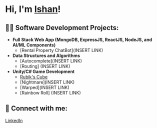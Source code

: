 <h1>Hi, I'm <a href="https://www.linkedin.com/in/ishanmadan1/">Ishan</a>!

<h2>👨‍💻 Software Development Projects:</h2>

- <b>Full Stack Web App (MongoDB, ExpressJS, ReactJS, NodeJS, and AI/ML Components)</b>
  - [Rental Property ChatBot](INSERT LINK)
- <b>Data Structures and Algorithms</b>
  - [Autocomplete](INSERT LINK)
  - [Routing] (INSERT LINK)
- <b>Unity/C# Game Development</b>
  - [Rubik's Cube](https://github.com/ishan-madan/rubikscube/)
  - [Nightmare](INSERT LINK)
  - [Warped](INSERT LINK)
  - [Rainbow Roll] (INSERT LINK)

<h2> 🤳 Connect with me:</h2>

<a href="https://linkedin.com/in/ishanmadan1/"> LinkedIn </a>
